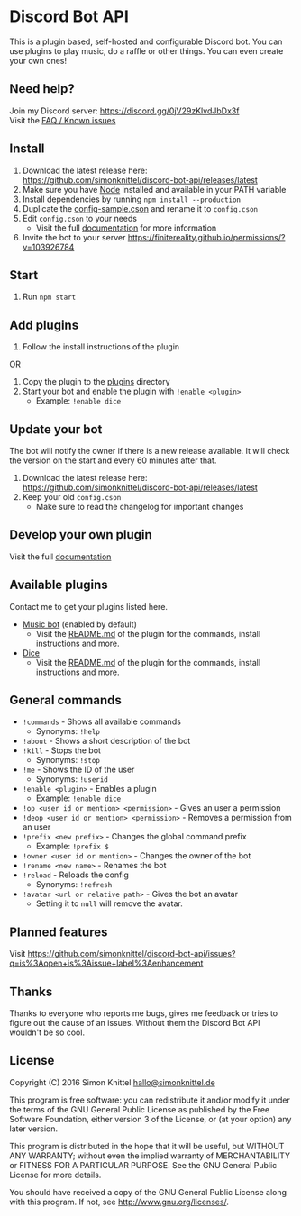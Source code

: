 # Discord Bot API
This is a plugin based, self-hosted and configurable Discord bot. You can use plugins to play music, do a raffle or other things. You can even create your own ones!

## Need help?
Join my Discord server: https://discord.gg/0jV29zKlvdJbDx3f  
Visit the [FAQ / Known issues](./documentation/faq_known_issues.md)  

## Install
1. Download the latest release here: https://github.com/simonknittel/discord-bot-api/releases/latest
2. Make sure you have [Node](https://nodejs.org) installed and available in your PATH variable
3. Install dependencies by running `npm install --production`
4. Duplicate the [config-sample.cson](./config-sample.cson) and rename it to `config.cson`
5. Edit `config.cson` to your needs
    * Visit the full [documentation](./documentation/config.cson_explained.md) for more information
6. Invite the bot to your server https://finitereality.github.io/permissions/?v=103926784

## Start
1. Run `npm start`

## Add plugins
1. Follow the install instructions of the plugin

OR

1. Copy the plugin to the [plugins](./plugins) directory
2. Start your bot and enable the plugin with `!enable <plugin>`
    * Example: `!enable dice`

## Update your bot
The bot will notify the owner if there is a new release available. It will check the version on the start and every 60 minutes after that.

1. Download the latest release here: https://github.com/simonknittel/discord-bot-api/releases/latest
2. Keep your old `config.cson`
    * Make sure to read the changelog for important changes

## Develop your own plugin
Visit the full [documentation](./documentation/develop_your_own_plugin.md)

## Available plugins
Contact me to get your plugins listed here.

* [Music bot](./plugins/music-bot) (enabled by default)
    + Visit the [README.md](./plugins/music-bot/README.md) of the plugin for the commands, install instructions and more.
* [Dice](./plugins/dice)
    + Visit the [README.md](./plugins/dice/README.md) of the plugin for the commands, install instructions and more.

## General commands
* `!commands` - Shows all available commands
    + Synonyms: `!help`
* `!about` - Shows a short description of the bot
* `!kill` - Stops the bot
    + Synonyms: `!stop`
* `!me` - Shows the ID of the user
    + Synonyms: `!userid`
* `!enable <plugin>` - Enables a plugin
    + Example: `!enable dice`
* `!op <user id or mention> <permission>` - Gives an user a permission
* `!deop <user id or mention> <permission>` - Removes a permission from an user
* `!prefix <new prefix>` - Changes the global command prefix
    + Example: `!prefix $`
* `!owner <user id or mention>` - Changes the owner of the bot
* `!rename <new name>` - Renames the bot
* `!reload` - Reloads the config
    + Synonyms: `!refresh`
* `!avatar <url or relative path>` - Gives the bot an avatar
    + Setting it to `null` will remove the avatar.

## Planned features
Visit https://github.com/simonknittel/discord-bot-api/issues?q=is%3Aopen+is%3Aissue+label%3Aenhancement

## Thanks
Thanks to everyone who reports me bugs, gives me feedback or tries to figure out the cause of an issues. Without them the Discord Bot API wouldn't be so cool.

## License
Copyright (C) 2016  Simon Knittel <hallo@simonknittel.de>

This program is free software: you can redistribute it and/or modify
it under the terms of the GNU General Public License as published by
the Free Software Foundation, either version 3 of the License, or
(at your option) any later version.

This program is distributed in the hope that it will be useful,
but WITHOUT ANY WARRANTY; without even the implied warranty of
MERCHANTABILITY or FITNESS FOR A PARTICULAR PURPOSE.  See the
GNU General Public License for more details.

You should have received a copy of the GNU General Public License
along with this program.  If not, see <http://www.gnu.org/licenses/>.
